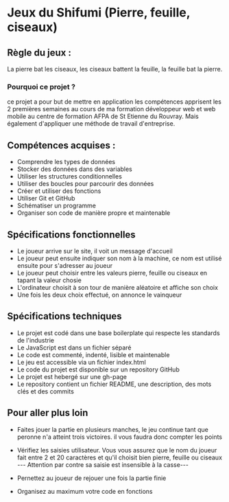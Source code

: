 # Jeux du Shifumi (Pierre, feuille, ciseaux)

## Règle du jeux :

La pierre bat les ciseaux,
les ciseaux battent la feuille,
la feuille bat la pierre.

### Pourquoi ce projet ?

ce projet a pour but de mettre en application les compétences apprisent les 2 premières semaines
au cours de ma formation développeur web et web mobile au centre de formation AFPA de St Etienne du Rouvray.
Mais également d'appliquer une méthode de travail d'entreprise.

## Compétences acquises :

- Comprendre les types de données
- Stocker des données dans des variables
- Utiliser les structures conditionnelles
- Utiliser des boucles pour parcourir des données
- Créer et utiliser des fonctions
- Utiliser Git et GitHub
- Schématiser un programme
- Organiser son code de manière propre et maintenable

## Spécifications fonctionnelles 

- Le joueur arrive sur le site, il voit un message d'accueil
- Le joueur peut ensuite indiquer son nom à la machine, ce nom est utilisé ensuite pour s'adresser au joueur
- Le joueur peut choisir entre les valeurs pierre, feuille ou ciseaux en tapant la valeur chosie
- L'ordinateur choisit à son tour de manière aléatoire et affiche son choix
- Une fois les deux choix effectué, on annonce le vainqueur

## Spécifications techniques

- Le projet est codé dans une base boilerplate qui respecte les standards de l'industrie
- Le JavaScript est dans un fichier séparé
- Le code est commenté, indenté, lisible et maintenable
- Le jeu est accessible via un fichier index.html
- Le code du projet est disponible sur un repository GitHub
- Le projet est hebergé sur une gh-page
- Le repository contient un fichier README, une description, des mots clés et des commits

## Pour aller plus loin 

- Faites jouer la partie en plusieurs manches, le jeu continue tant que peronne n'a atteint trois victoires.
 il vous faudra donc compter les points

- Vérifiez les saisies utilisateur. Vous vous assurez que le nom du joueur fait entre 2 et 20 caractères et
 qu'il choisit bien pierre, feuille ou ciseaux
--- Attention par contre sa saisie est insensible à la casse---

- Pernettez au joueur de rejouer une fois la partie finie

- Organisez au maximum votre code en fonctions

